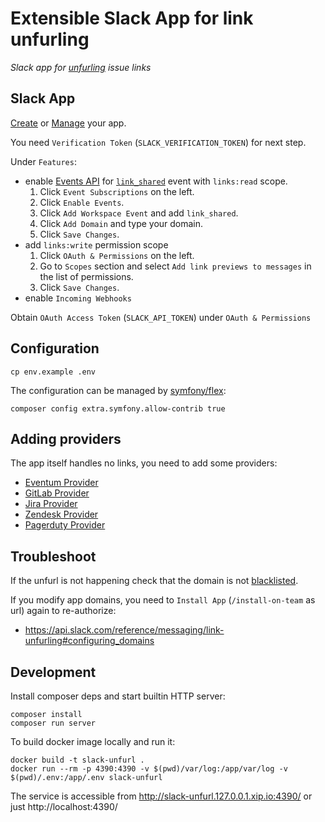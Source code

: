 # Extensible Slack App for link unfurling

*Slack app for [unfurling] issue links*

[unfurling]: https://api.slack.com/docs/message-link-unfurling

## Slack App

[Create](https://api.slack.com/apps/new) or [Manage](https://api.slack.com/apps) your app.

You need `Verification Token` (`SLACK_VERIFICATION_TOKEN`) for next step.

Under `Features`:
- enable [Events API](http://api.slack.com/events-api) for [`link_shared`](https://api.slack.com/events/link_shared) event with `links:read` scope.
  1. Click `Event Subscriptions` on the left.
  2. Click `Enable Events`.
  3. Click `Add Workspace Event` and add `link_shared`.
  4. Click `Add Domain` and type your domain.
  5. Click `Save Changes`.
- add `links:write` permission scope
  1. Click `OAuth & Permissions` on the left.
  2. Go to `Scopes` section and select `Add link previews to messages` in the list of permissions.
  3. Click `Save Changes`.
- enable `Incoming Webhooks`

Obtain `OAuth Access Token` (`SLACK_API_TOKEN`) under `OAuth & Permissions`

## Configuration

```
cp env.example .env
```

The configuration can be managed by [symfony/flex]:

```
composer config extra.symfony.allow-contrib true
```

[symfony/flex]: https://flex.symfony.com/

## Adding providers

The app itself handles no links, you need to add some providers:

- [Eventum Provider](https://github.com/eventum/slack-unfurl-eventum)
- [GitLab Provider](https://github.com/glensc/slack-unfurl-gitlab)
- [Jira Provider](https://github.com/glensc/slack-unfurl-jira)
- [Zendesk Provider](https://github.com/rcknr/slack-unfurl-zendesk)
- [Pagerduty Provider](https://github.com/glensc/slack-unfurl-pagerduty)

## Troubleshoot

If the unfurl is not happening check that the domain is not [blacklisted](https://my.slack.com/admin/attachments).

If you modify app domains, you need to `Install App` (`/install-on-team` as url) again to re-authorize:
- https://api.slack.com/reference/messaging/link-unfurling#configuring_domains

## Development

Install composer deps and start builtin HTTP server:

```
composer install
composer run server
```

To build docker image locally and run it:

```
docker build -t slack-unfurl .
docker run --rm -p 4390:4390 -v $(pwd)/var/log:/app/var/log -v $(pwd)/.env:/app/.env slack-unfurl
```

The service is accessible from http://slack-unfurl.127.0.0.1.xip.io:4390/ or just http://localhost:4390/
